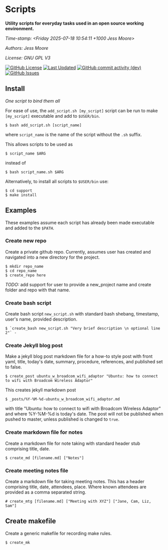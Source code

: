 # Scripts

**Utility scripts for everyday tasks used in an open source working environment.**

*Time-stamp: <Friday 2025-07-18 10:54:11 +1000 Jess Moore>*

*Authors: Jess Moore*

*License: GNU GPL V3*

[![GitHub License](https://img.shields.io/github/license/jesscmoore/scripts)](https://raw.githubusercontent.com/jesscmoore/scripts/main/LICENSE)
[![Last Updated](https://img.shields.io/github/last-commit/jesscmoore/scripts?label=last%20updated)](https://github.com/jesscmoore/scripts/commits/main/)
[![GitHub commit activity (dev)](https://img.shields.io/github/commit-activity/w/jesscmoore/scripts/main)](https://github.com/gjwgit/rattle/commits/main/)
[![GitHub Issues](https://img.shields.io/github/issues/jesscmoore/scripts)](https://github.com/jesscmoore/scripts/issues)


## Install

*One script to bind them all*

For ease of use, the `add_script.sh [my_script]` script can be run to make `[my_script]` executable and add to `$USER/bin`.

    $ bash add_script.sh [script_name]

where `script_name` is the name of the script without the `.sh` suffix.

This allows scripts to be used as

    $ script_name $ARG

instead of

    $ bash script_name.sh $ARG

Alternatively, to install all scripts to `$USER/bin` use:

    $ cd support
    $ make install


## Examples

These examples assume each script has already been made executable and added to the `$PATH`.


### Create new repo

Create a private github repo. Currently, assumes user has created and navigated into a new directory for the project.

    $ mkdir repo_name
    $ cd repo_name
    $ create_repo here

*TODO:* add support for user to provide a new_project name and create folder and repo with that name.

### Create bash script

Create bash script `new_script.sh` with standard bash shebang, timestamp, user's name, provided description.

    $ `create_bash new_script.sh "Very brief description \n optional line 2"` -


### Create Jekyll blog post

Make a jekyll blog post markdown file for a how-to style post with front yaml, title, today's date, summary, procedure, references, and published set to false.

    $ create_post ubuntu_w_broadcom_wifi_adaptor "Ubuntu: how to connect to wifi with Broadcom Wireless Adaptor"

This creates jekyll markdown post

    $ _posts/%Y-%M-%d-ubuntu_w_broadcom_wifi_adaptor.md

with title "Ubuntu: how to connect to wifi with Broadcom Wireless Adaptor" and where %Y-%M-%d is today's date. The post will not be published when pushed to master, unless published is changed to `true`.


### Create markdown file for notes

Create a markdown file for note taking with standard header stub comprising title, date.

    $ create_md [filename.md] ["Notes"]

### Create meeting notes file

Create a markdown file for taking meeting notes. This has a header comprising title, date, attendees, place. Where known attendees are provided as a comma separated string.

    # create_mtg [filename.md] ["Meeting with XYZ"] ["Jane, Cam, Liz, Sam"]

## Create makefile

Create a generic makefile for recording make rules.

    $ create_mk
